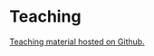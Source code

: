 # Teaching

[Teaching material hosted on Github.](https://github.com/search?q=user:balouf+topic:teaching&type=repositories)